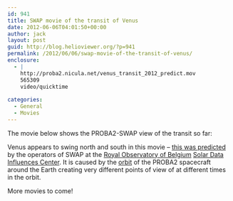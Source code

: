 ```yaml
---
id: 941
title: SWAP movie of the transit of Venus
date: 2012-06-06T04:01:50+00:00
author: jack
layout: post
guid: http://blog.helioviewer.org/?p=941
permalink: /2012/06/06/swap-movie-of-the-transit-of-venus/
enclosure:
  - |
    http://proba2.nicula.net/venus_transit_2012_predict.mov
    565309
    video/quicktime
    
categories:
  - General
  - Movies
---
```

The movie below shows the PROBA2-SWAP view of the transit so far:



Venus appears to swing north and south in this movie &#8211; [this was predicted](http://proba2.nicula.net/venus_transit_2012_predict.mov) by the operators of SWAP at the [Royal Observatory of Belgium](http://www.astro.oma.be/) [Solar Data Influences Center](http://www.sidc.be/). It is caused by the [orbit](http://proba2.oma.be/index.html/about/article/launch-and-orbit) of the PROBA2 spacecraft around the Earth creating very different points of view of at different times in the orbit.

More movies to come!

